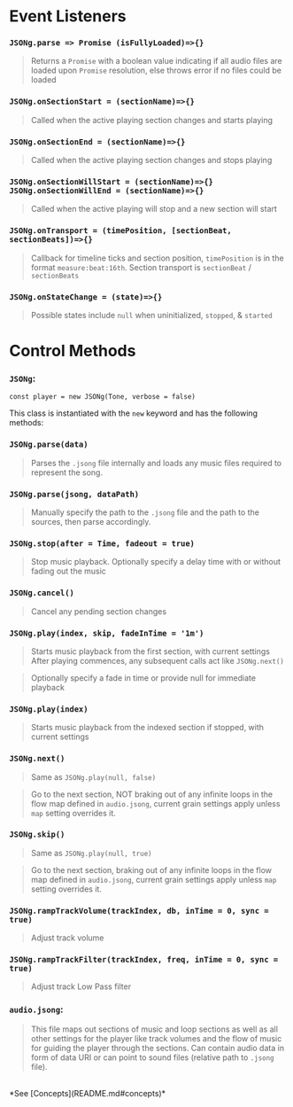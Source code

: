
# Event Listeners

### `JSONg.parse => Promise (isFullyLoaded)=>{}`
> Returns a `Promise` with a boolean value indicating if all audio files are loaded upon `Promise` resolution, else throws error if no files could be loaded

### `JSONg.onSectionStart = (sectionName)=>{}`
> Called when the active playing section changes and starts playing
### `JSONg.onSectionEnd = (sectionName)=>{}`
> Called when the active playing section changes and stops playing
### `JSONg.onSectionWillStart = (sectionName)=>{}` `JSONg.onSectionWillEnd = (sectionName)=>{}`
> Called when the active playing will stop and a new section will start


### `JSONg.onTransport = (timePosition, [sectionBeat, sectionBeats])=>{}`
> Callback for timeline ticks and section position, `timePosition` is in the format `measure:beat:16th`. Section transport is `sectionBeat` / `sectionBeats`

### `JSONg.onStateChange = (state)=>{}`
> Possible states include `null` when uninitialized, `stopped`, & `started`

# Control Methods
### `JSONg`:

`const player = new JSONg(Tone, verbose = false)`

This class is instantiated with the `new` keyword and has the following methods:

### `JSONg.parse(data)`
> Parses the `.jsong` file internally and loads any music files required to represent the song.

### `JSONg.parse(jsong, dataPath)`
> Manually specify the path to the `.jsong` file and the path to the sources, then parse accordingly.

### `JSONg.stop(after = Time, fadeout = true)`
> Stop music playback. Optionally specify a delay time with or without fading out the music

### `JSONg.cancel()`
> Cancel any pending section changes

### `JSONg.play(index, skip, fadeInTime = '1m')`
> Starts music playback from the first section, with current settings 
> After playing commences, any subsequent calls act like `JSONg.next()`

> Optionally specify a fade in time or provide null for immediate playback

### `JSONg.play(index)`
> Starts music playback from the indexed section if stopped, with current settings 

### `JSONg.next()`
> Same as `JSONg.play(null, false)`

> Go to the next section, NOT braking out of any infinite loops in the flow map defined in `audio.jsong`, current grain settings apply unless `map` setting overrides it.

### `JSONg.skip()`
> Same as `JSONg.play(null, true)`

> Go to the next section, braking out of any infinite loops in the flow map defined in `audio.jsong`, current grain settings apply unless `map` setting overrides it.

### `JSONg.rampTrackVolume(trackIndex, db, inTime = 0, sync = true)`
> Adjust track volume

### `JSONg.rampTrackFilter(trackIndex, freq, inTime = 0, sync = true)`
> Adjust track Low Pass filter


### `audio.jsong`:
> This file maps out sections of music and loop sections as well as all other settings for the player like track volumes and the flow of music for guiding the player through the sections. Can contain audio data in form of data URI or can point to sound files (relative path to `.jsong` file).
<br/>
*See [Concepts](README.md#concepts)*